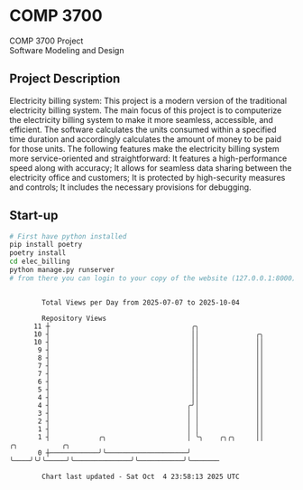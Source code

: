 # COMP 3700
COMP 3700 Project  
Software Modeling and Design
## Project Description
Electricity billing system: This project is a modern version of the traditional electricity billing system. The main focus of this project is to computerize the electricity billing system to make it more seamless, accessible, and efficient. The software calculates the units consumed within a specified time duration and accordingly calculates the amount of money to be paid for those units. The following features make the electricity billing system more service-oriented and straightforward: It features a high-performance speed along with accuracy; It allows for seamless data sharing between the electricity office and customers; It is protected by high-security measures and controls; It includes the necessary provisions for debugging.

## Start-up
```bash
# First have python installed
pip install poetry
poetry install
cd elec_billing
python manage.py runserver
# from there you can login to your copy of the website (127.0.0.1:8000), default creds are admin/admin
```

```

        Total Views per Day from 2025-07-07 to 2025-10-04

        Repository Views
      11 ┼                                   ╭╮
      10 ┤                                   ││              ╭╮
      10 ┤                                   ││              ││
       9 ┤                                   ││              ││
       8 ┤                                   ││              ││
       7 ┤                                   ││              ││
       7 ┤                                   ││              ││
       6 ┤                                   ││              ││
       5 ┤                                   ││              ││
       4 ┤                                   ││              ││
       4 ┤                                  ╭╯│              ││
       3 ┤                                  │ │              ││
       2 ┤                                  │ │              ││
       1 ┤                                  │ │              ││
       1 ┤            ╭╮                    │ ╰╮    ╭╮╭╮     ││              ╭╮           ╭╮
       0 ┼────────────╯╰────────────────────╯  ╰────╯╰╯╰─────╯╰──────────────╯╰───────────╯╰───────

        Chart last updated - Sat Oct  4 23:58:13 2025 UTC
        
```
